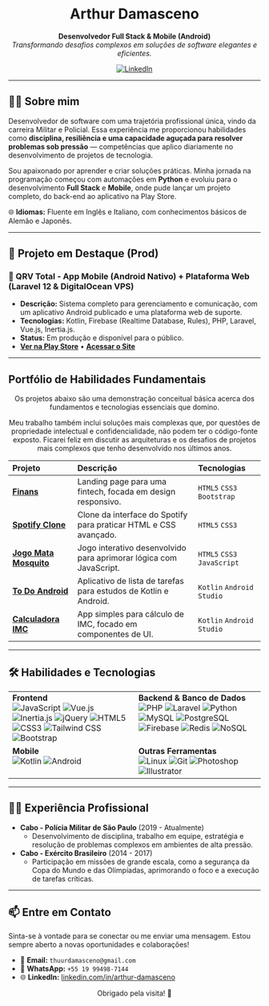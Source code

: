 <h1 align="center">Arthur Damasceno</h1>

<p align="center">
  <strong>Desenvolvedor Full Stack & Mobile (Android)</strong>
  <br />
  <i>Transformando desafios complexos em soluções de software elegantes e eficientes.</i>
</p>

<p align="center">
  <a href="https://www.linkedin.com/in/arthur-damasceno" target="_blank">
    <img src="https://img.shields.io/badge/-LinkedIn-0077B5?style=for-the-badge&logo=linkedin&logoColor=white" alt="LinkedIn">
  </a>
</p>

---

## 👨‍💻 Sobre mim

Desenvolvedor de software com uma trajetória profissional única, vindo da carreira Militar e Policial. Essa experiência me proporcionou habilidades como **disciplina, resiliência e uma capacidade aguçada para resolver problemas sob pressão** — competências que aplico diariamente no desenvolvimento de projetos de tecnologia.

Sou apaixonado por aprender e criar soluções práticas. Minha jornada na programação começou com automações em **Python** e evoluiu para o desenvolvimento **Full Stack** e **Mobile**, onde pude lançar um projeto completo, do back-end ao aplicativo na Play Store.

🌐 **Idiomas:** Fluente em Inglês e Italiano, com conhecimentos básicos de Alemão e Japonês.

---

## 🚀 Projeto em Destaque (Prod)

### 📱 QRV Total - App Mobile (Android Nativo) + Plataforma Web (Laravel 12 & DigitalOcean VPS)
* **Descrição:** Sistema completo para gerenciamento e comunicação, com um aplicativo Android publicado e uma plataforma web de suporte.
* **Tecnologias:** Kotlin, Firebase (Realtime Database, Rules), PHP, Laravel, Vue.js, Inertia.js.
* **Status:** Em produção e disponível para o público.
* <a href="https://play.google.com/store/apps/details?id=com.arttt95.qrvtotal" target="_blank">**Ver na Play Store**</a> • <a href="https://qrvtotal.com.br/" target="_blank">**Acessar o Site**</a>

---

## Portfólio de Habilidades Fundamentais

<p align="center">
  Os projetos abaixo são uma demonstração conceitual básica acerca dos fundamentos e tecnologias essenciais que domino.
</p>
<p align="center">
  Meu trabalho também inclui soluções mais complexas que, por questões de propriedade intelectual e confidencialidade, não podem ter o código-fonte exposto. Ficarei feliz em discutir as arquiteturas e os desafios de projetos mais complexos que tenho desenvolvido nos últimos anos.
</p>

| Projeto | Descrição | Tecnologias |
| :--- | :--- | :--- |
| **[Finans](https://github.com/arttt95/finans-project)** | Landing page para uma fintech, focada em design responsivo. | `HTML5` `CSS3` `Bootstrap` |
| **[Spotify Clone](https://github.com/arttt95/spotify-project)** | Clone da interface do Spotify para praticar HTML e CSS avançado. | `HTML5` `CSS3` |
| **[Jogo Mata Mosquito](https://github.com/arttt95/app-mata-mosq)** | Jogo interativo desenvolvido para aprimorar lógica com JavaScript. | `HTML5` `CSS3` `JavaScript` |
| **[To Do Android](https://github.com/arttt95/to-do-as)** | Aplicativo de lista de tarefas para estudos de Kotlin e Android. | `Kotlin` `Android Studio` |
| **[Calculadora IMC](https://github.com/arttt95/calculadora-imc)** | App simples para cálculo de IMC, focado em componentes de UI. | `Kotlin` `Android Studio` |

---

## 🛠️ Habilidades e Tecnologias

<table>
  <tr>
    <td valign="top" width="50%">
      <strong>Frontend</strong><br>
      <img src="https://img.shields.io/badge/-JavaScript-F7DF1E?style=flat-square&logo=javascript&logoColor=black" alt="JavaScript">
      <img src="https://img.shields.io/badge/-Vue.js-4FC08D?style=flat-square&logo=vue.js&logoColor=white" alt="Vue.js">
      <img src="https://img.shields.io/badge/-Inertia.js-9553E9?style=flat-square&logo=inertia&logoColor=white" alt="Inertia.js">
      <img src="https://img.shields.io/badge/-jQuery-0769AD?style=flat-square&logo=jquery&logoColor=white" alt="jQuery">
      <img src="https://img.shields.io/badge/-HTML5-E34F26?style=flat-square&logo=html5&logoColor=white" alt="HTML5">
      <img src="https://img.shields.io/badge/-CSS3-1572B6?style=flat-square&logo=css3&logoColor=white" alt="CSS3">
      <img src="https://img.shields.io/badge/-Tailwind_CSS-38B2AC?style=flat-square&logo=tailwind-css&logoColor=white" alt="Tailwind CSS">
      <img src="https://img.shields.io/badge/-Bootstrap-7952B3?style=flat-square&logo=bootstrap&logoColor=white" alt="Bootstrap">
    </td>
    <td valign="top" width="50%">
      <strong>Backend & Banco de Dados</strong><br>
      <img src="https://img.shields.io/badge/-PHP-777BB4?style=flat-square&logo=php&logoColor=white" alt="PHP">
      <img src="https://img.shields.io/badge/-Laravel-FF2D20?style=flat-square&logo=laravel&logoColor=white" alt="Laravel">
      <img src="https://img.shields.io/badge/-Python-3776AB?style=flat-square&logo=python&logoColor=white" alt="Python">
      <img src="https://img.shields.io/badge/-MySQL-4479A1?style=flat-square&logo=mysql&logoColor=white" alt="MySQL">
      <img src="https://img.shields.io/badge/-PostgreSQL-336791?style=flat-square&logo=postgresql&logoColor=white" alt="PostgreSQL">
      <img src="https://img.shields.io/badge/-Firebase-FFCA28?style=flat-square&logo=firebase&logoColor=black" alt="Firebase">
      <img src="https://img.shields.io/badge/-Redis-DC382D?style=flat-square&logo=redis&logoColor=white" alt="Redis">
      <img src="https://img.shields.io/badge/NoSQL-003B57?style=flat-square" alt="NoSQL">
    </td>
  </tr>
  <tr>
    <td valign="top" width="50%">
      <strong>Mobile</strong><br>
      <img src="https://img.shields.io/badge/-Kotlin-7F52FF?style=flat-square&logo=kotlin&logoColor=white" alt="Kotlin">
      <img src="https://img.shields.io/badge/-Android-3DDC84?style=flat-square&logo=android&logoColor=white" alt="Android">
    </td>
    <td valign="top" width="50%">
      <strong>Outras Ferramentas</strong><br>
      <img src="https://img.shields.io/badge/-Linux-FCC624?style=flat-square&logo=linux&logoColor=black" alt="Linux">
      <img src="https://img.shields.io/badge/-Git-F05032?style=flat-square&logo=git&logoColor=white" alt="Git">
      <img src="https://img.shields.io/badge/-Adobe_Photoshop-31A8FF?style=flat-square&logo=adobe-photoshop&logoColor=white" alt="Photoshop">
      <img src="https://img.shields.io/badge/-Adobe_Illustrator-FF9A00?style=flat-square&logo=adobe-illustrator&logoColor=white" alt="Illustrator">
    </td>
  </tr>
</table>

---

## 👮‍♂️ Experiência Profissional

-   **Cabo - Polícia Militar de São Paulo** (2019 - Atualmente)
    * Desenvolvimento de disciplina, trabalho em equipe, estratégia e resolução de problemas complexos em ambientes de alta pressão.
-   **Cabo - Exército Brasileiro** (2014 - 2017)
    * Participação em missões de grande escala, como a segurança da Copa do Mundo e das Olimpíadas, aprimorando o foco e a execução de tarefas críticas.

---

## 📫 Entre em Contato

Sinta-se à vontade para se conectar ou me enviar uma mensagem. Estou sempre aberto a novas oportunidades e colaborações!

-   📧 **Email:** `thuurdamasceno@gmail.com`
-   📱 **WhatsApp:** `+55 19 99498-7144`
-   🌐 **LinkedIn:** [linkedin.com/in/arthur-damasceno](https://www.linkedin.com/in/arthur-damasceno)

<p align="center">
  Obrigado pela visita! 🚀
</p>
